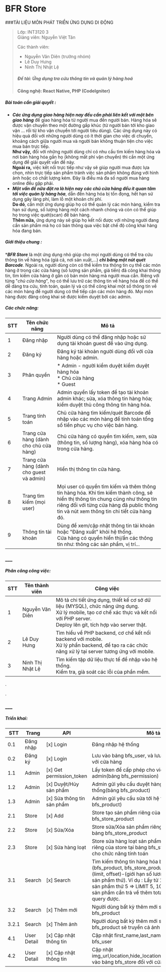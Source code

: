 # BFR Store

###TÀI LIỆU MÔN PHÁT TRIỂN ỨNG DỤNG DI ĐỘNG
>Lớp: INT3120 3  
>Giảng viên: Nguyễn Việt Tân
>  
> Các thành viên:
>* Nguyễn Văn Diên (trưởng nhóm)  
>* Lê Duy Hưng  
>* Ninh Thị Nhật Lệ
>
>##### Đề tài: Ứng dụng tra cứu thông tin và quản lý hàng hoá
>**Công nghệ: React Native, PHP (CodeIgniter)**


##### Bài toán cần giải quyết :
- **_Các ứng dụng giao hàng hiện nay đều cần phải liên kết với một bên giao hàng_** để giao hàng hóa từ người mua đến người bán.
 Hàng hóa sẽ được vận chuyển theo một đường gấp khúc (từ người bán tới kho giao vận ... rồi từ kho vận chuyển tới người tiêu dùng).
 Các ứng dụng này có hiệu quả đối với những người dùng có ít thời gian cho việc di chuyển, khoảng cách giữa người mua và
 người bán không thuận tiện cho việc mua bán trực tiếp.<br/>
 **Như vậy,** đối với những người dùng chỉ có nhu cầu tìm kiếm hàng hóa và nơi bán hàng hóa gần họ (không mất phí vận chuyển)
 thì cần một ứng dụng để giải quyết vấn đề này.<br/>
 **Ngoài ra,** việc kết nối trực tiếp như vậy sẽ giúp người mua được lựa chọn, nhìn trực tiếp sản phẩm
 tránh việc sản phẩm không đúng với hình ảnh hoặc có chất lượng kém. Đây là điều mà đa số người mua hàng online đều gặp phải. 
- **_Một vấn đề nữa đặt ra là hiện nay các chủ cửa hàng đều ít quan tâm tới việc quản lý hàng hóa_**,
 dẫn đến hàng hóa bị tồn đọng, hết hạn sử dụng gây lãng phí, làm lỗ một khoản chi phí.<br/>
 **Do dó**, cần một ứng dụng giúp họ có thể quản lý các món hàng, kiểm tra hạn sử dụng, số lượng hàng một cách nhanh chóng
 và còn có thể giúp họ trong việc quét(scan) để bán hàng.<br/>
 **Thêm nữa,** ứng dụng này sẽ giúp họ kết nối được với những người đang cần sản phẩm mà họ có bán thông qua việc bật chế độ công khai hàng hóa đang bán.

##### Giới thiệu chung :
***_BFR Store_** là một ứng dụng nhỏ giúp cho mọi người dùng có thể tra cứu thông tin về hàng hóa (giá cả, nơi sản xuất,...) _**chỉ bằng một nút quét Barcode**_.
Ngoài ra, người dùng còn có thể kiểm tra thông tin cụ thể các món hàng ở trong các cửa hàng (số lượng sản phẩm, giá tiền) đã công khai thông tin, tìm kiếm cửa hàng ở gần có bán món hàng mà người mua cần.
Riêng với từng "_chủ cửa hàng_", họ có thể lưu trữ các thông tin về hàng hóa để có thể dễ dàng tra cứu, tính toán, quản lý và có thể công khai một số thông tin về các món hàng để người dùng có thể tiếp cận các món hàng đó.
Mọi món hàng được đăng công khai sẽ được kiểm duyệt bởi các admin.
##### Các chức năng:   


|STT| Tên chức năng | Mô tả |
|---|---------------|-------|
| 1 | Đăng nhập | Người dùng có thể đăng nhập hoặc sử dụng tài khoản guest để vào ứng dụng. |
| 2 | Đăng ký   | Đăng ký tài khoản người dùng đối với cửa hàng hoặc admin. |
| 3 | Phân quyền | * Admin - người kiểm duyệt kiểm duyệt hàng hóa<br>* Chủ cửa hàng<br>* Guest |
| 4 | Trang Admin | Admin quyền lấy token để tạo tài khoản admin khác; sửa, xóa thông tin hàng hóa; kiểm duyệt thủ công thông tin hàng hóa. |
| 5 | Trang tính toán | Chủ cửa hàng tìm kiếm/quét Barcode để nhập vào các món hàng để tính toán tổng số tiền phục vụ cho việc bán hàng. |
| 6 | Trang cửa hàng (dành cho chủ cửa hàng) | Chủ cửa hàng có quyền tìm kiếm, xem, sửa (thông tin, số lượng hàng), xóa hàng hóa có trong cửa hàng. |
| 7 | Trang cửa hàng (dành cho guest và admin) | Hiển thị thông tin cửa hàng. |
| 8 | Trang tìm kiếm (mọi user) | Mọi user có quyền tìm kiếm và thêm thông tin hàng hóa. Khi tìm kiếm thành công, sẽ hiển thị  thông tin chung cũng như thông tin riêng đối với từng cửa hàng đã public thông tin và nút xem thông tin chi tiết cửa hàng đó. |
| 9 | Thông tin tài khoản | Dùng để xem/cập nhật thông tin tài khoản hoặc "Đăng xuất" khỏi hệ thống.<br/> Cửa hàng có quyền hiển thị/ẩn các thông tin như: thông các sản phẩm, vị trí...  |

### ___
##### Phân công công việc:
|STT| Tên thành viên | Công việc |
|---|-------|-----|
| 1 | Nguyễn Văn Diên | Mô tả chi tiết ứng dụng, thiết kế cơ sở dữ liệu (MYSQL), chức năng ứng dụng.<br/> Xử lý mobile, tạo cơ chế xác thực và kết nối với PHP server.<br/> Deploy lên git, tích hợp vào server thật. |
| 2 | Lê Duy Hưng | Tìm hiểu về PHP backend, cơ chế kết nối backend với mobile.<br/> Xử lý phần backend, để tạo ra các chức năng xử lý tại server tương ứng với mobile.|
| 3 | Ninh Thị Nhật Lệ | Tìm kiếm tập dữ liệu thực tế để nhập vào hệ thống.<br> Kiểm tra, già soát các lỗi của phần mềm. |
.

.
### ___
##### Triển khai:

|STT| Trang | API | Mô tả|
|---|-------|-----|------|
| 0.1 | Đăng nhập | [x] Login | Đăng nhập hệ thống |
| 0.2 | Đăng ký | [x] Login | Lưu vào bảng bfs_user, và lưu tiếp vào bfs_store đối với cửa hàng |
| 1.1 | Admin | [x] Get permission_token | Lấy token để cấp phép cho việc tạo tài khoản admin(bảng bfs_permission) |
| 1.2 | Admin | [x] Duyệt/Hủy sản phẩm | Admin gửi yêu cầu duyệt hàng hóa tới hệ thống(bảng bfs_product) |
| 1.3 | Admin | [x] Sửa thông tin sản phẩm | Admin gửi yêu cầu sửa tới hệ thống(bảng bfs_product) |
| 2.1 | Store | [x] Add | Store tạo sản phẩm riêng của store lưu vào bảng bfs_store_product |
| 2.2 | Store | [x] Sửa/Xóa | Store sửa/Xóa sản phẩm riêng của store lưu vào bảng bfs_store_product |
| 2.3 | Store | [x] Sửa hàng loạt | Store sửa hàng loạt sản phẩm (thay đổi số lượng) riêng của store tại bảng bfs_store_product phục vụ cho chức năng tính toán |
| 3.1 | Search | [x] Search | Tìm kiếm thông tin hàng hóa bằng tên hoặc mã gtin (bfs_product, bfs_store_product). Có thêm tham số (limit, offset)-(giới hạn số lương sản phẩm, lấy từ sản phẩm thứ). Ví dụ : Lấy từ 10 sản phẩm, tính từ sản phẩm thứ 5 => LIMIT 5, 10. Và ngoài trả về các sản phẩm cần trả về thêm total là tổng sản phẩm query được. |
| 3.2 | Search | [x] Thêm mới | Người dùng bất kỳ thêm mới sản phẩm vào bảng bfs_product |
| 3.2.1 | Search | [x] Thêm ảnh | Người dùng bất kỳ thêm mới sản phẩm vào bảng bfs_product sẽ truyền cả ảnh vào. |
| 4.1 | User Detail | [x] Cập nhật thông tin | Cập nhật first_name,last_name,email vầo bảng bfs_user  |
| 4.2 | User Detail | [x] Cập nhật thông tin | Cập nhật img_url,location,hide_location,hide_detail,description vào bảng bfs_store đối với cửa hàng |
